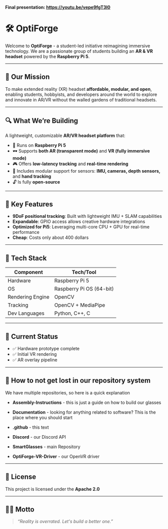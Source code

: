 **Final presentation: https://youtu.be/vepe9fgT3l0**

# 🛠️ OptiForge

Welcome to **OptiForge** - a student-led initiative reimagining immersive technology. We are a passionate group of students building an **AR & VR headset** powered by the **Raspberry Pi 5**.

---

## 🎯 Our Mission

To make extended reality (XR) headset **affordable, modular, and open**, enabling students, hobbyists, and developers around the world to explore and innovate in AR/VR without the walled gardens of traditional headsets.

---

## 🔍 What We’re Building

A lightweight, customizable **AR/VR headset platform** that:
- 🧠 Runs on **Raspberry Pi 5**
- 🕶️ Supports **both AR (transparent mode)** and **VR (fully immersive mode)**
- 🎮 Offers **low-latency tracking** and **real-time rendering**
- 🔌 Includes modular support for sensors: **IMU, cameras, depth sensors,** and **hand tracking**
- 🔓 Is fully **open-source**

---

## 🧩 Key Features

- **9DoF positional tracking**: Built with lightweight IMU + SLAM capabilities
- **Expandable**: GPIO access allows creative hardware integrations
- **Optimized for Pi5**: Leveraging multi-core CPU + GPU for real-time performance
- **Cheap**: Costs only about 400 dollars

---

## 🧪 Tech Stack

| Component        | Tech/Tool                       |
|------------------|---------------------------------|
| Hardware         | Raspberry Pi 5                  |
| OS               | Raspberry Pi OS (64-bit)        |
| Rendering Engine | OpenCV                          |
| Tracking         | OpenCV + MediaPipe              |
| Dev Languages    | Python, C++, C                  |

---

## 🚀 Current Status

- ✅ Hardware prototype complete  
- ✅ Initial VR rendering
- ✅ AR overlay pipeline

---

## 🔎 How to not get lost in our repository system

We have multiple repositories, so here is a quick explanation


- **Assembly-Instructions** - this is just a guide on how to build our glasses

- **Documentation** - looking for anything related to software? This is the place where you should start

- **.github** - this text

- **Discord** - our Discord API

- **SmartGlasses** - main Repository

- **OptiForge-VR-Driver** - our OpenVR driver

---

## 📜 License

This project is licensed under the **Apache 2.0**

---

## 🧙‍♂️ Motto

> *“Reality is overrated. Let's build a better one.”*
